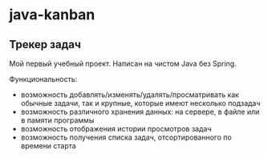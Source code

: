 # java-kanban
## Трекер задач

Мой первый учебный проект.
Написан на чистом Java без Spring.

Функциональность:
- возможность добавлять/изменять/удалять/просматривать как обычные задачи, так и крупные, которые имеют несколько подзадач
- возможность различного хранения данных: на сервере, в файле или в памяти программы
- возможность отображения истории просмотров задач
- возможность получения списка задач, отсортированного по времени старта